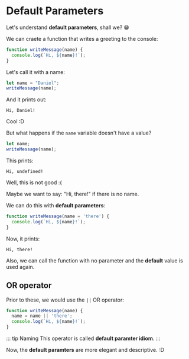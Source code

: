 # Default Parameters

Let's understand **default parameters**, shall we? :grin:

We can craete a function that writes a greeting to the console:

``` js
function writeMessage(name) {
  console.log(`Hi, ${name}!`);
}
```

Let's call it with a name:

``` js
let name = "Daniel";
writeMessage(name);
```

And it prints out:

```
Hi, Daniel!
```

Cool :D

But what happens if the `name` variable doesn't have a value?

``` js
let name;
writeMessage(name);
```

This prints:

```
Hi, undefined!
```

Well, this is not good :(

Maybe we want to say: "Hi, there!" if there is no name.

We can do this with **default parameters**:

``` js
function writeMessage(name = 'there') {
  console.log(`Hi, ${name}!`);
}
```

Now, it prints:

```
Hi, there!
```

Also, we can call the function with no parameter and the **default** value is used again.

## OR operator

Prior to these, we would use the `||` OR operator:

``` js
function writeMessage(name) {
  name = name || 'there';
  console.log(`Hi, ${name}!`);
}
```

::: tip Naming
This operator is called **default paramter idiom**.
:::

Now, the **default paramters** are more elegant and descriptive. :D
